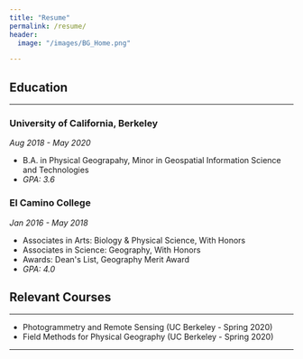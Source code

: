 ```yaml
---
title: "Resume"
permalink: /resume/
header:
  image: "/images/BG_Home.png"

---
```


## Education
---
### University of California, Berkeley
*Aug 2018 - May 2020*
* B.A. in Physical Geograpahy, Minor in Geospatial Information Science and Technologies
* *GPA: 3.6*

### El Camino College
*Jan 2016 - May 2018*
* Associates in Arts: Biology & Physical Science, With Honors
* Associates in Science: Geography, With Honors
* Awards: Dean's List, Geography Merit Award
* *GPA: 4.0*

## Relevant Courses
---
* Photogrammetry and Remote Sensing (UC Berkeley - Spring 2020)
* Field Methods for Physical Geography (UC Berkeley - Spring 2020)

---
